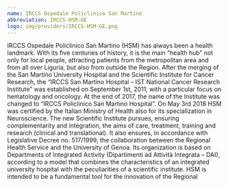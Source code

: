 ```yaml
---
name: IRCCS Ospedale Policlinico San Martino
abbreviation: IRCCS-HSM-GE
logo: img/providers/IRCCS-HSM-GE.png
---
```


IRCCS Ospedale Policlinico San Martino (HSM) has always been a health landmark. With its five centuries of history, it is the main “health hub” not only for local people, attracting patients from the metropolitan area and from all over Liguria, but also from outside the Region. After the merging of the San Martino University Hospital and the Scientific Institute for Cancer Research, the “IRCCS San Martino Hospital – IST National Cancer Research Institute” was established on September 1st, 2011, with a particular focus on hematology and oncology. At the end of 2017, the name of the Institute was changed to “IRCCS Policlinico San Martino Hospital”. On May 3rd 2018 HSM was certified by the Italian Ministry of Health also for its specialization in Neuroscience. The new Scientific Institute pursues, ensuring complementarity and integration, the aims of care, treatment, training and research (clinical and translational). It also ensures, in accordance with Legislative Decree no. 517/1999, the collaboration between the Regional Health Service and the University of Genoa. Its organization is based on Departments of Integrated Activity (Dipartimenti ad Attività Integrata – DAI), according to a model that combines the characteristics of an integrated university hospital with the peculiarities of a scientific institute. HSM is intended to be a fundamental tool for the innovation of the Regional
